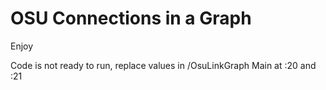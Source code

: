 # OSU Connections in a Graph
Enjoy

Code is not ready to run, replace values in /OsuLinkGraph Main at :20 and :21